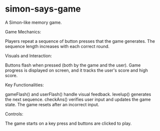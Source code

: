 # simon-says-game
 A Simon-like memory game. 
 
 Game Mechanics:

Players repeat a sequence of button presses that the game generates.
The sequence length increases with each correct round.

Visuals and Interaction:

Buttons flash when pressed (both by the game and the user).
Game progress is displayed on screen, and it tracks the user's score and high score.

Key Functionalities:

gameFlash() and userFlash() handle visual feedback.
levelup() generates the next sequence.
checkAns() verifies user input and updates the game state.
The game resets after an incorrect input.

Controls:

The game starts on a key press and buttons are clicked to play.
